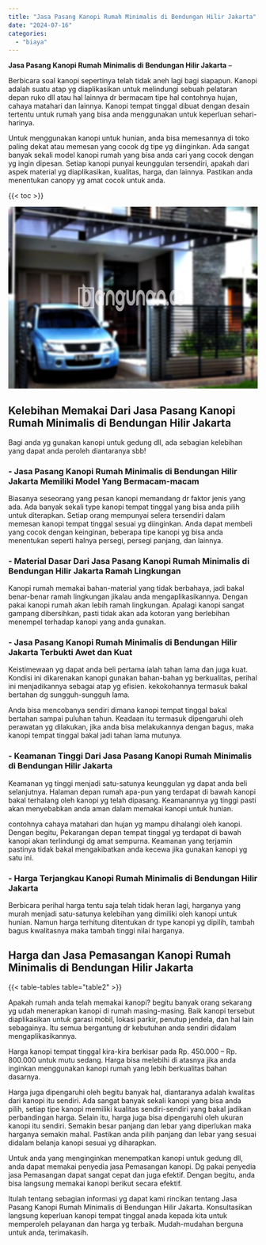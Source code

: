 ```yaml
---
title: "Jasa Pasang Kanopi Rumah Minimalis di Bendungan Hilir Jakarta"
date: "2024-07-16"
categories: 
  - "biaya"
---
```


**Jasa Pasang Kanopi Rumah Minimalis di Bendungan Hilir Jakarta** –

Berbicara soal kanopi sepertinya telah tidak aneh lagi bagi siapapun. Kanopi adalah suatu atap yg diaplikasikan untuk melindungi sebuah pelataran depan ruko dll atau hal lainnya dr bermacam tipe hal contohnya hujan, cahaya matahari dan lainnya. Kanopi tempat tinggal dibuat dengan desain tertentu untuk rumah yang bisa anda menggunakan untuk keperluan sehari-harinya.

Untuk menggunakan kanopi untuk hunian, anda bisa memesannya di toko paling dekat atau memesan yang cocok dg tipe yg diinginkan. Ada sangat banyak sekali model kanopi rumah yang bisa anda cari yang cocok dengan yg ingin dipesan. Setiap kanopi punyai keunggulan tersendiri, apakah dari aspek material yg diaplikasikan, kualitas, harga, dan lainnya. Pastikan anda menentukan canopy yg amat cocok untuk anda.

{{< toc >}}

![Jasa Pasang Kanopi Rumah Minimalis di Bendungan Hilir Jakarta](/images/harga-kanopi-minimalis-49.png)

## Kelebihan Memakai Dari Jasa Pasang Kanopi Rumah Minimalis di Bendungan Hilir Jakarta

Bagi anda yg gunakan kanopi untuk gedung dll, ada sebagian kelebihan yang dapat anda peroleh diantaranya sbb!

### \- Jasa Pasang Kanopi Rumah Minimalis di Bendungan Hilir Jakarta Memiliki Model Yang Bermacam-macam

Biasanya seseorang yang pesan kanopi memandang dr faktor jenis yang ada. Ada banyak sekali type kanopi tempat tinggal yang bisa anda pilih untuk diterapkan. Setiap orang mempunyai selera tersendiri dalam memesan kanopi tempat tinggal sesuai yg diinginkan. Anda dapat membeli yang cocok dengan keinginan, beberapa tipe kanopi yg bisa anda menentukan seperti halnya persegi, persegi panjang, dan lainnya.

### \- Material Dasar Dari Jasa Pasang Kanopi Rumah Minimalis di Bendungan Hilir Jakarta Ramah Lingkungan

Kanopi rumah memakai bahan-material yang tidak berbahaya, jadi bakal benar-benar ramah lingkungan jikalau anda mengaplikasikannya. Dengan pakai kanopi rumah akan lebih ramah lingkungan. Apalagi kanopi sangat gampang dibersihkan, pasti tidak akan ada kotoran yang berlebihan menempel terhadap kanopi yang anda gunakan.

### \- Jasa Pasang Kanopi Rumah Minimalis di Bendungan Hilir Jakarta Terbukti Awet dan Kuat

Keistimewaan yg dapat anda beli pertama ialah tahan lama dan juga kuat. Kondisi ini dikarenakan kanopi gunakan bahan-bahan yg berkualitas, perihal ini menjadikannya sebagai atap yg efisien. kekokohannya termasuk bakal bertahan dg sungguh-sungguh lama.

Anda bisa mencobanya sendiri dimana kanopi tempat tinggal bakal bertahan sampai puluhan tahun. Keadaan itu termasuk dipengaruhi oleh perawatan yg dilakukan, jika anda bisa melakukannya dengan bagus, maka kanopi tempat tinggal bakal jadi tahan lama mutunya.

### \- Keamanan Tinggi Dari Jasa Pasang Kanopi Rumah Minimalis di Bendungan Hilir Jakarta

Keamanan yg tinggi menjadi satu-satunya keunggulan yg dapat anda beli selanjutnya. Halaman depan rumah apa-pun yang terdapat di bawah kanopi bakal terhalang oleh kanopi yg telah dipasang. Keamanannya yg tinggi pasti akan menyebabkan anda aman dalam memakai kanopi untuk hunian.

contohnya cahaya matahari dan hujan yg mampu dihalangi oleh kanopi. Dengan begitu, Pekarangan depan tempat tinggal yg terdapat di bawah kanopi akan terlindungi dg amat sempurna. Keamanan yang terjamin pastinya tidak bakal mengakibatkan anda kecewa jika gunakan kanopi yg satu ini.

### \- Harga Terjangkau Kanopi Rumah Minimalis di Bendungan Hilir Jakarta

Berbicara perihal harga tentu saja telah tidak heran lagi, harganya yang murah menjadi satu-satunya kelebihan yang dimiliki oleh kanopi untuk hunian. Namun harga terhitung ditentukan dr type kanopi yg dipilih, tambah bagus kwalitasnya maka tambah tinggi nilai harganya.

## Harga dan Jasa Pemasangan Kanopi Rumah Minimalis di Bendungan Hilir Jakarta

{{< table-tables table="table2" >}}

Apakah rumah anda telah memakai kanopi? begitu banyak orang sekarang yg udah menerapkan kanopi di rumah masing-masing. Baik kanopi tersebut diaplikasikan untuk garasi mobil, lokasi parkir, penutup jendela, dan hal lain sebagainya. Itu semua bergantung dr kebutuhan anda sendiri didalam mengaplikasikannya.

Harga kanopi tempat tinggal kira-kira berkisar pada Rp. 450.000 – Rp. 800.000 untuk mutu sedang. Harga bisa melebihi di atasnya jika anda inginkan menggunakan kanopi rumah yang lebih berkualitas bahan dasarnya.

Harga juga dipengaruhi oleh begitu banyak hal, diantaranya adalah kwalitas dari kanopi itu sendiri. Ada sangat banyak sekali kanopi yang bisa anda pilih, setiap tipe kanopi memiliki kualitas sendiri-sendiri yang bakal jadikan perbandingan harga. Selain itu, harga juga bisa dipengaruhi oleh ukuran kanopi itu sendiri. Semakin besar panjang dan lebar yang diperlukan maka harganya semakin mahal. Pastikan anda pilih panjang dan lebar yang sesuai didalam belanja kanopi sesuai yg diharapkan.

Untuk anda yang menginginkan menempatkan kanopi untuk gedung dll, anda dapat memakai penyedia jasa Pemasangan kanopi. Dg pakai penyedia jasa Pemasangan dapat sangat cepat dan juga efektif. Dengan begitu, anda bisa langsung memakai kanopi berikut secara efektif.

Itulah tentang sebagian informasi yg dapat kami rincikan tentang Jasa Pasang Kanopi Rumah Minimalis di Bendungan Hilir Jakarta. Konsultasikan langsung keperluan kanopi tempat tinggal anada kepada kita untuk memperoleh pelayanan dan harga yg terbaik. Mudah-mudahan berguna untuk anda, terimakasih.
